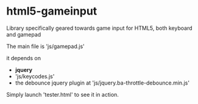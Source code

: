 # html5-gameinput
Library specifically geared towards game input for HTML5, both keyboard and gamepad

The main file is 'js/gamepad.js'

it depends on
  * **jquery**
  * 'js/keycodes.js'
  * the debounce jquery plugin at 'js/jquery.ba-throttle-debounce.min.js'

Simply launch 'tester.html' to see it in action.
